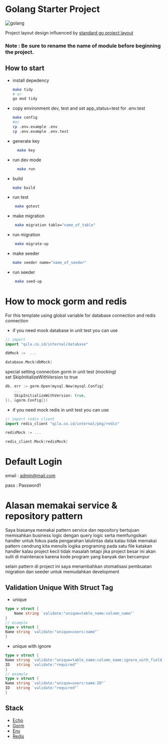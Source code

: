 # Golang Starter Project
![golang](https://upload.wikimedia.org/wikipedia/commons/thumb/0/05/Go_Logo_Blue.svg/1200px-Go_Logo_Blue.svg.png)

Project layout design influenced by [standard go project layout](https://github.com/golang-standards/project-layout)
### Note : Be sure to rename the name of module before beginning the project.
## How to start

- install depedency
  ```bash
  make tidy
  # or
  go mod tidy
  ```
- copy environment dev, test and set app_status=test for .env.test
  ```bash
  make config
  #or
  cp .env.example .env
  cp .env.example .env.test
  ```


- generate key
  ```bash
    make key
  ```

- run dev mode
  ```bash
    make run
  ```
- build
  ```bash
  make build
  ```

- run test
  ```bash
   make gotest
  ```

- make migration
  ```bash
   make migration table="name_of_table"
  ```
  
- run migration
  ```bash
   make migrate-up
  ```

- make seeder
   ```bash
   make seeder name="name_of_seeder"
  ```
- run seeder
  ```bash
   make seed-up
  ```
  
# How to mock gorm and redis
For this template using global variable for database connection and redis connection 
  - if you need mock database in unit test you can use
 ```go
// import
import "qila.co.id/internal/database"

dbMock :=  ...

database.Mock(dbMock)
```  
special setting connection gorm in unit test (mocking) <br>
set SkipInitializeWithVersion to true 
```go
db, err := gorm.Open(mysql.New(mysql.Config{
    ...
    SkipInitializeWithVersion: true,
}), &gorm.Config{})
```

- if you need mock redis in unit test you can use
```go
// import redis client
import redis_client "qila.co.id/internal/pkg/redis"

redisMock := ...

redis_client.Mock(redisMock)
```

# Default Login
email : admin@mail.com

pass : Password1

# Alasan memakai service & repository pattern
Saya biasanya memakai pattern service dan repository bertujuan memisahkan business logic dengan query logic serta memfungsikan handler untuk fokus pada pengarahan lalulintas data
kalau tidak memakai pattern cendrung kita menulis logika programing pada satu file katakan handler kalau project kecil tidak masalah tetapi jika project besar ini akan sulit di maintenace karena kode program yang banyak dan bercampur

selain pattern di project ini saya menambahkan otomatisasi pembuatan migration dan seeder untuk memudahkan development


  

## Validation Unique With Struct Tag
- unique
```go
type v struct {
	Name string `validate:"unique=table_name:column_name"`
}
// ecample
type v struct {
Name string `validate:"unique=users:name"`
}
```
- unique with ignore
```go
type v struct {
Name string `validate:"unique=table_name:column_name:ignore_with_field_name"`
ID   string `validate:"required"`
}
// example
type v struct {
Name string `validate:"unique=users:name:ID"`
ID   string `validate:"required"`
}
```
## Stack 
- [Echo](https://echo.labstack.com)
- [Gorm](https://gorm.io)
- [Env](https://github.com/spf13/viper)
- [Redis](https://github.com/redis/go-redis)

